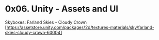 # 0x06. Unity - Assets and UI

Skyboxes: Farland Skies - Cloudy Crown [https://assetstore.unity.com/packages/2d/textures-materials/sky/farland-skies-cloudy-crown-60004]
